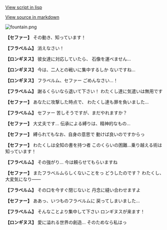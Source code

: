[View script in lisp](../scripts/210122051.txt)

[View source in markdown](210122051.md)

![fountain.png](../images/backgrounds/fountain.png)

**【セファー】**
その動き、知っています！

**【フラベルム】**
消えなさい！

**【ロンギヌス】**
彼女達に対応していたら、
石像を運べません…

**【ロンギヌス】**
今は、二人との戦いに集中するしか
ないですね…

**【ロンギヌス】**
フラベルム、セファー
ごめんなさい…！

**【フラベルム】**
謝るくらいなら退いて下さい！
わたくし達に気遣いは無用です

**【セファー】**
あなたに攻撃した時点で、
わたくし達も罪を負いました…

**【フラベルム】**
セファー
苦しそうですが、まだやれますか？

**【セファー】**
大丈夫です…
伝承による縛りは、精神的なもの…

**【セファー】**
縛られてもなお、自身の意思で
動けば良いのですからっ

**【セファー】**
わたくしは全知の書を持つ者
このくらいの困難…乗り越える術は
知っています！

**【フラベルム】**
その強がり…
今は頼らせてもらいますね

**【セファー】**
またフラベルムらしくないことをっ
どうしたのです？
わたくし、大変気になり――

**【フラベルム】**
その口を今すぐ閉じないと
丹念に縫い合わせますよ

**【セファー】**
ああっ、いつものフラベルムに
戻ってしまいました…

**【フラベルム】**
そんなことより集中して下さい
ロンギヌスが来ます！

**【ロンギヌス】**
愛に溢れる世界の創造…
そのためなら私はっ